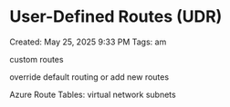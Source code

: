# User-Defined Routes (UDR)

Created: May 25, 2025 9:33 PM
Tags: am

custom routes

override default routing or add new routes

Azure Route Tables: virtual network subnets